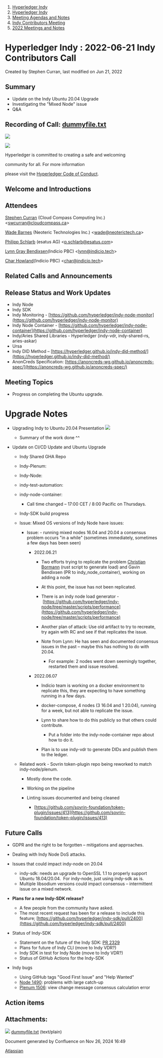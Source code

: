 1. [Hyperledger Indy](index.html)
2. [Hyperledger Indy](Hyperledger-Indy_19464194.html)
3. [Meeting Agendas and Notes](Meeting-Agendas-and-Notes_19464715.html)
4. [Indy Contributors Meeting](Indy-Contributors-Meeting_19464913.html)
5. [2022 Meetings and Notes](2022-Meetings-and-Notes_19465927.html)

# Hyperledger Indy : 2022-06-21 Indy Contributors Call

Created by Stephen Curran, last modified on Jun 21, 2022

## Summary

- Update on the Indy Ubuntu 20.04 Upgrade
- Investigating the "Mixed Node" issue
- Q&amp;A

## Recording of Call: [dummyfile.txt](#)

![](https://wiki.hyperledger.org/download/attachments/29034696/Antitrustnotice.png?version=1&modificationDate=1581695654000&api=v2)

![](https://wiki.hyperledger.org/download/attachments/2392771/welcome.png?version=2&modificationDate=1572450107000&api=v2)

Hyperledger is committed to creating a safe and welcoming

community for all. For more information

please visit the [Hyperledger Code of Conduct](https://lf-hyperledger.atlassian.net/wiki/spaces/HYP/pages/19595281/Hyperledger+Code+of+Conduct).

## Welcome and Introductions

## Attendees

[Stephen Curran](https://lf-hyperledger.atlassian.net/wiki/people/557058:d676f135-ecd6-465b-b7eb-f87976bf4569?ref=confluence) (Cloud Compass Computing Inc.) &lt;swcurran@cloudcompass.ca&gt;

[Wade Barnes](https://lf-hyperledger.atlassian.net/wiki/people/70121:166ee094-a2f2-44b4-adee-5c3da3741ff8?ref=confluence) (Neoteric Technologies Inc.) &lt;wade@neoterictech.ca&gt;

[Philipp Schlarb](https://lf-hyperledger.atlassian.net/wiki/people/712020:746f867b-3462-4658-8241-e74712f0cf6a?ref=confluence) (esatus AG) &lt;p.schlarb@esatus.com&gt;

[Lynn Gray Bendixsen](https://lf-hyperledger.atlassian.net/wiki/people/618ec0fbe1b3e0006978ab61?ref=confluence)(Indicio PBC) &lt;lynn@indicio.tech&gt;

[Char Howland](https://lf-hyperledger.atlassian.net/wiki/people/60998bf1dafdf00068e21bae?ref=confluence)(Indicio PBC) &lt;char@indicio.tech&gt;

## Related Calls and Announcements

## Release Status and Work Updates

- Indy Node
- Indy SDK
- Indy Monitoring - [https://github.com/hyperledger/indy-node-monitor](https://github.com/hyperledger/indy-node-monitor)
- Indy Node Container - [https://github.com/hyperledger/indy-node-container](https://github.com/hyperledger/indy-node-container)
- Indy/Aries Shared Libraries - Hyperledger (indy-vdr, indy-shared-rs, aries-askar)
- Ursa
- Indy DID Method – [https://hyperledger.github.io/indy-did-method/](https://hyperledger.github.io/indy-did-method/)
- AnonCreds Specification: [https://anoncreds-wg.github.io/anoncreds-spec/](https://anoncreds-wg.github.io/anoncreds-spec/)

## Meeting Topics

- Progress on completing the Ubuntu upgrade.

# Upgrade Notes

- Upgrading Indy to Ubuntu 20.04 Presentation [![](plugins/servlet/confluence/placeholder/unknown-macro)](https://docs.google.com/presentation/d/1LPccSn6HaLRkKt6DSgcWicORpRknwUsH9knKr9LBCz4/edit#slide=id.p)
  
  - Summary of the work done ^^
- Update on CI/CD Update and Ubuntu Upgrade 
  
  - Indy Shared GHA Repo
  - Indy-Plenum:
  - Indy-Node:
  - indy-test-automation:
  - indy-node-container:
    
    - Call time changed – 17:00 CET / 8:00 Pacific on Thursdays.
  - Indy-SDK build progress
  
  <!--THE END-->
  
  - Issue: Mixed OS versions of Indy Node have issues:
    
    - Issue: - running mixed nodes 16.04 and 20.04 a consensus problem occurs "in a while" (sometimes immediately, sometimes a few days has been seen)
      
      - 2022.06.21
        
        - Two efforts trying to replicate the problem [Christian Bormann](https://lf-hyperledger.atlassian.net/wiki/people/712020:402bd53a-7b29-43cf-927d-955c323c7ed7?ref=confluence) (rust script to generate load) and Gavin Bendixsen (PR to indy\_node\_container), working on adding a node
        - At this point, the issue has not been replicated.
        - There is an indy node load generator - [https://github.com/hyperledger/indy-node/tree/master/scripts/performance](https://github.com/hyperledger/indy-node/tree/master/scripts/performance)
        - Another plan of attack: Use old artifact to try to recreate, try again with RC and see if that replicates the issue.
        - Note from Lynn: He has seen and documented consensus issues in the past – maybe this has nothing to do with 20.04.
          
          - For example: 2 nodes went down seemingly together, restarted them and issue resolved.
      - 2022.06.07
        
        - Indicio team is working on a docker environment to replicate this, they are expecting to have something running in a few days.
        - docker-compose, 4 nodes (3 16.04 and 1 20.04), running for a week, but not able to replicate the issue.
        - Lynn to share how to do this publicly so that others could contribute.
          
          - Put a folder into the indy-node-container repo about how to do it.
        - Plan is to use indy-vdr to generate DIDs and publish them to the ledger.
  - Related work - Sovrin token-plugin repo being reworked to match indy-node/plenum.
    
    - Mostly done the code.
    - Working on the pipeline
    - Linting issues documented and being cleaned
      
      - [https://github.com/sovrin-foundation/token-plugin/issues/413](https://github.com/sovrin-foundation/token-plugin/issues/413)

## Future Calls

- GDPR and the right to be forgotten – mitigations and approaches.
- Dealing with Indy Node DoS attacks.
- Issues that could impact indy-node on 20.04
  
  - indy-sdk: needs an upgrade to OpenSSL 1.1 to properly support Ubuntu 18.04/20.04.  For indy-node, just using indy-sdk as is.
  - Multiple libsodium versions could impact consensus – intermittent issue on a mixed network.
- **Plans for a new Indy-SDK release?**
  
  - A few people from the community have asked.
  - The most recent request has been for a release to include this feature; [https://github.com/hyperledger/indy-sdk/pull/2400](https://github.com/hyperledger/indy-sdk/pull/2400)

<!--THE END-->

- Status of Indy-SDK
  
  - Statement on the future of the Indy SDK: [PR 2329](https://github.com/hyperledger/indy-sdk/pull/2329)
  - Plans for future of Indy CLI (move to Indy VDR?)
  - Indy SDK in test for Indy Node (move to Indy VDR?)
  - Status of GitHub Actions for the Indy-SDK
- Indy bugs
  
  - Using GitHub tags "Good First Issue" and "Help Wanted"
  - [Node 1490](https://github.com/hyperledger/indy-plenum/issues/1490): problems with large catch-up
  - [Plenum 1506](https://github.com/hyperledger/indy-plenum/issues/1506): view change message consensus calculation error

## Action items

## Attachments:

![](images/icons/bullet_blue.gif) [dummyfile.txt](attachments/19464595/19466185.txt) (text/plain)

Document generated by Confluence on Nov 26, 2024 16:49

[Atlassian](http://www.atlassian.com/)
